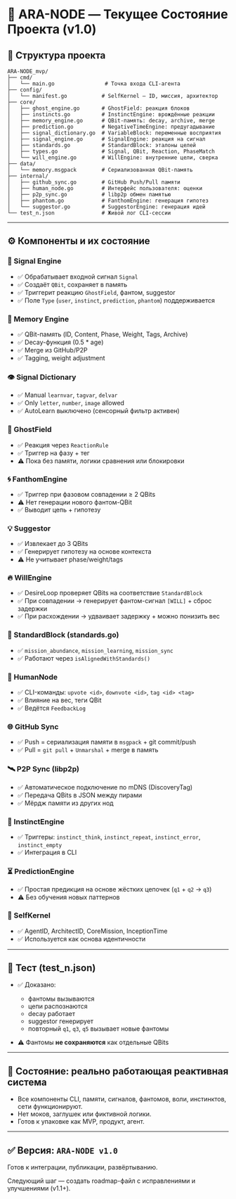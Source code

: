 # 🧠 ARA-NODE — Текущее Состояние Проекта (v1.0)

## 📁 Структура проекта

```
ARA-NODE_mvp/
├── cmd/
│   └── main.go                # Точка входа CLI-агента
├── config/
│   └── manifest.go           # SelfKernel — ID, миссия, архитектор
├── core/
│   ├── ghost_engine.go       # GhostField: реакция блоков
│   ├── instincts.go          # InstinctEngine: врождённые реакции
│   ├── memory_engine.go      # QBit-память: decay, archive, merge
│   ├── prediction.go         # NegativeTimeEngine: предугадывание
│   ├── signal_dictionary.go  # VariableBlock: переменные восприятия
│   ├── signal_engine.go      # SignalEngine: реакция на сигнал
│   ├── standards.go          # StandardBlock: эталоны целей
│   ├── types.go              # Signal, QBit, Reaction, PhaseMatch
│   └── will_engine.go        # WillEngine: внутренние цели, сверка
├── data/
│   └── memory.msgpack        # Сериализованная QBit-память
├── internal/
│   ├── github_sync.go        # GitHub Push/Pull памяти
│   ├── human_node.go         # Интерфейс пользователя: оценки
│   ├── p2p_sync.go           # libp2p обмен памятью
│   ├── phantom.go            # FanthomEngine: генерация гипотез
│   └── suggestor.go          # SuggestorEngine: генерация идей
└── test_n.json               # Живой лог CLI-сессии
```

---

## ⚙️ Компоненты и их состояние

### 📡 Signal Engine

* ✅ Обрабатывает входной сигнал `Signal`
* ✅ Создаёт `QBit`, сохраняет в память
* ✅ Триггерит реакцию `GhostField`, фантом, suggestor
* ✅ Поле `Type` (`user`, `instinct`, `prediction`, `phantom`) поддерживается

### 🧠 Memory Engine

* ✅ QBit-память (ID, Content, Phase, Weight, Tags, Archive)
* ✅ Decay-функция (0.5 \* age)
* ✅ Merge из GitHub/P2P
* ✅ Tagging, weight adjustment

### 👁 Signal Dictionary

* ✅ Manual `learnvar`, `tagvar`, `delvar`
* ✅ Only `letter`, `number`, `image` allowed
* ✅ AutoLearn выключено (сенсорный фильтр активен)

### 🔁 GhostField

* ✅ Реакция через `ReactionRule`
* ✅ Триггер на фазу + тег
* ⚠️ Пока без памяти, логики сравнения или блокировки

### 🌀 FanthomEngine

* ✅ Триггер при фазовом совпадении ≥ 2 QBits
* ⚠️ Нет генерации нового фантом-QBit
* ✅ Выводит цепь + гипотезу

### 💡 Suggestor

* ✅ Извлекает до 3 QBits
* ✅ Генерирует гипотезу на основе контекста
* ⚠️ Не учитывает phase/weight/tags

### 🔥 WillEngine

* ✅ DesireLoop проверяет QBits на соответствие `StandardBlock`
* ✅ При совпадении → генерирует фантом-сигнал `[WILL]` + сброс задержки
* ✅ При расхождении → удваивает задержку + можно понизить вес

### 🧬 StandardBlock (standards.go)

* ✅ `mission_abundance`, `mission_learning`, `mission_sync`
* ✅ Работают через `isAlignedWithStandards()`

### 👤 HumanNode

* ✅ CLI-команды: `upvote <id>`, `downvote <id>`, `tag <id> <tag>`
* ✅ Влияние на вес, теги QBit
* ✅ Ведётся `FeedbackLog`

### 🌐 GitHub Sync

* ✅ Push = сериализация памяти в `msgpack` + git commit/push
* ✅ Pull = `git pull` + `Unmarshal` + merge в память

### 🛰 P2P Sync (libp2p)

* ✅ Автоматическое подключение по mDNS (DiscoveryTag)
* ✅ Передача QBits в JSON между пирами
* ✅ Мёрдж памяти из других нод

### 🧠 InstinctEngine

* ✅ Триггеры: `instinct_think`, `instinct_repeat`, `instinct_error`, `instinct_empty`
* ✅ Интеграция в CLI

### ⏳ PredictionEngine

* ✅ Простая предикция на основе жёстких цепочек (`q1` + `q2` → `q3`)
* ⚠️ Без обучения новых паттернов

### 🧬 SelfKernel

* ✅ AgentID, ArchitectID, CoreMission, InceptionTime
* ✅ Используется как основа идентичности

---

## 🧪 Тест (test\_n.json)

* ✅ Доказано:

  * фантомы вызываются
  * цепи распознаются
  * decay работает
  * suggestor генерирует
  * повторный `q1`, `q3`, `q5` вызывает новые фантомы
* ⚠️ Фантомы **не сохраняются** как отдельные QBits

---

## 🔐 Состояние: **реально работающая реактивная система**

* Все компоненты CLI, памяти, сигналов, фантомов, воли, инстинктов, сети функционируют.
* Нет моков, заглушек или фиктивной логики.
* Готов к упаковке как MVP, продукт, агент.

---

## ✅ Версия: `ARA-NODE v1.0`

Готов к интеграции, публикации, развёртыванию.

Следующий шаг — создать roadmap-файл с исправлениями и улучшениями (v1.1+).
